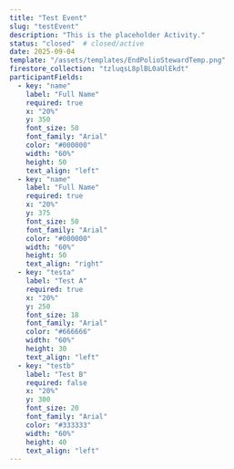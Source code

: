 ```yaml
---
title: "Test Event"
slug: "testEvent"
description: "This is the placeholder Activity."
status: "closed"  # closed/active
date: 2025-09-04
template: "/assets/templates/EndPolioStewardTemp.png"
firestore_collection: "tzluqsL8plBL0aUlEkdt"
participantFields:
  - key: "name"
    label: "Full Name"
    required: true
    x: "20%"
    y: 350
    font_size: 50
    font_family: "Arial"
    color: "#000000"
    width: "60%"
    height: 50
    text_align: "left"
  - key: "name"
    label: "Full Name"
    required: true
    x: "20%"
    y: 375
    font_size: 50
    font_family: "Arial"
    color: "#000000"
    width: "60%"
    height: 50
    text_align: "right"
  - key: "testa"
    label: "Test A"
    required: true
    x: "20%"
    y: 250
    font_size: 18
    font_family: "Arial"
    color: "#666666"
    width: "60%"
    height: 30
    text_align: "left"
  - key: "testb"
    label: "Test B"
    required: false
    x: "20%"
    y: 300
    font_size: 20
    font_family: "Arial"
    color: "#333333"
    width: "60%"
    height: 40
    text_align: "left"
---
```

